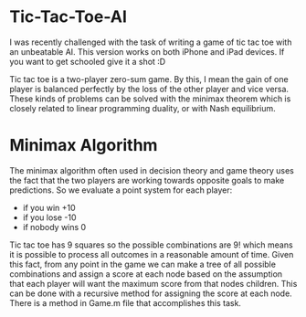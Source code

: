 Tic-Tac-Toe-AI
==============

I was recently challenged with the task of writing a game of tic tac toe with an unbeatable AI. This version works on both iPhone and iPad devices. If you want to get schooled give it a shot :D

Tic tac toe is a two-player zero-sum game. By this, I mean the gain of one player is balanced perfectly by the loss of the other player and vice versa. These kinds of problems can be solved with the minimax theorem which is closely related to linear programming duality, or with Nash equilibrium.


Minimax Algorithm
================
The minimax algorithm often used in decision theory and game theory uses the fact that the two players are working towards opposite goals to make predictions.  So we evaluate a point system for each player:
- if you win +10 
- if you lose -10 
- if nobody wins 0

Tic tac toe has 9 squares so the possible combinations are 9! which means it is possible to process all outcomes in a reasonable amount of time. Given this fact, from any point in the game we can make a tree of all possible combinations and assign a score at each node based on the assumption that each player will want the maximum score from that nodes children. This can be done with a recursive method for assigning the score at each node.  There is a method in Game.m file that accomplishes this task.

